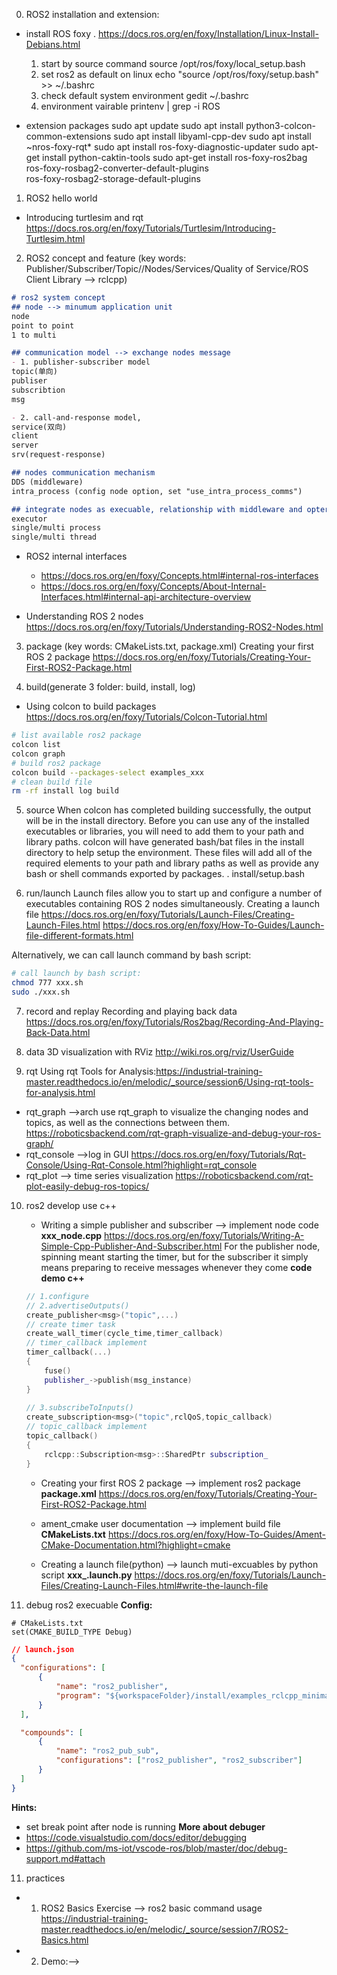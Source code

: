 0. ROS2 installation and extension:
- install ROS foxy .
https://docs.ros.org/en/foxy/Installation/Linux-Install-Debians.html
  1. start by source command
    source /opt/ros/foxy/local_setup.bash
  2. set ros2 as default on linux
    echo "source /opt/ros/foxy/setup.bash" >> ~/.bashrc
  3. check default system environment
    gedit ~/.bashrc
  4. environment vairable
    printenv | grep -i ROS

- extension packages
    sudo apt update
    sudo apt install python3-colcon-common-extensions
    sudo apt install libyaml-cpp-dev 
    sudo apt install ~nros-foxy-rqt*
    sudo apt install ros-foxy-diagnostic-updater
    sudo apt-get install python-caktin-tools
    sudo apt-get install ros-foxy-ros2bag \
                        ros-foxy-rosbag2-converter-default-plugins \
                        ros-foxy-rosbag2-storage-default-plugins

1. ROS2 hello world
- Introducing turtlesim and rqt
https://docs.ros.org/en/foxy/Tutorials/Turtlesim/Introducing-Turtlesim.html

2. ROS2 concept and feature
(key words: Publisher/Subscriber/Topic//Nodes/Services/Quality of Service/ROS Client Library --> rclcpp)
```md
# ros2 system concept
## node --> minumum application unit
node
point to point
1 to multi

## communication model --> exchange nodes message
- 1. publisher-subscriber model
topic(单向)
publiser
subscribtion
msg

- 2. call-and-response model,
service(双向)
client
server
srv(request-response)

## nodes communication mechanism
DDS (middleware)
intra_process (config node option, set "use_intra_process_comms")

## integrate nodes as execuable, relationship with middleware and opteration system
executor
single/multi process
single/multi thread
```

- ROS2 internal interfaces
  - https://docs.ros.org/en/foxy/Concepts.html#internal-ros-interfaces
  - https://docs.ros.org/en/foxy/Concepts/About-Internal-Interfaces.html#internal-api-architecture-overview

- Understanding ROS 2 nodes
https://docs.ros.org/en/foxy/Tutorials/Understanding-ROS2-Nodes.html

3. package
(key words: CMakeLists.txt, package.xml)
Creating your first ROS 2 package
https://docs.ros.org/en/foxy/Tutorials/Creating-Your-First-ROS2-Package.html

4. build(generate 3 folder: build, install, log)
- Using colcon to build packages
https://docs.ros.org/en/foxy/Tutorials/Colcon-Tutorial.html

```bash
# list available ros2 package
colcon list
colcon graph
# build ros2 package
colcon build --packages-select examples_xxx
# clean build file
rm -rf install log build
```

5. source
When colcon has completed building successfully, the output will be in the install directory. Before you can use any of the installed executables or libraries, you will need to add them to your path and library paths. colcon will have generated bash/bat files in the install directory to help setup the environment. These files will add all of the required elements to your path and library paths as well as provide any bash or shell commands exported by packages.
. install/setup.bash

6. run/launch
Launch files allow you to start up and configure a number of executables containing ROS 2 nodes simultaneously.
Creating a launch file
https://docs.ros.org/en/foxy/Tutorials/Launch-Files/Creating-Launch-Files.html
https://docs.ros.org/en/foxy/How-To-Guides/Launch-file-different-formats.html

Alternatively, we can call launch command by bash script:
```bash
# call launch by bash script:
chmod 777 xxx.sh
sudo ./xxx.sh
```

7. record and replay
Recording and playing back data
https://docs.ros.org/en/foxy/Tutorials/Ros2bag/Recording-And-Playing-Back-Data.html

8. data 3D visualization with RViz
http://wiki.ros.org/rviz/UserGuide
   
9. rqt
Using rqt Tools for Analysis:https://industrial-training-master.readthedocs.io/en/melodic/_source/session6/Using-rqt-tools-for-analysis.html
- rqt_graph -->arch
  use rqt_graph to visualize the changing nodes and topics, as well as the connections between them.
  https://roboticsbackend.com/rqt-graph-visualize-and-debug-your-ros-graph/
- rqt_console -->log in GUI
  https://docs.ros.org/en/foxy/Tutorials/Rqt-Console/Using-Rqt-Console.html?highlight=rqt_console
- rqt_plot --> time series visualization
  https://roboticsbackend.com/rqt-plot-easily-debug-ros-topics/

10. ros2 develop use c++
    - Writing a simple publisher and subscriber --> implement node code **xxx_node.cpp**
    https://docs.ros.org/en/foxy/Tutorials/Writing-A-Simple-Cpp-Publisher-And-Subscriber.html
    For the publisher node, spinning meant starting the timer, but for the subscriber it simply means preparing to receive messages whenever they come
    **code demo c++**
    ```c++
    // 1.configure
    // 2.advertiseOutputs()
    create_publisher<msg>("topic",...)
    // create timer task
    create_wall_timer(cycle_time,timer_callback)
    // timer_callback implement
    timer_callback(...)
    {
        fuse()
        publisher_->publish(msg_instance)
    }
       
    // 3.subscribeToInputs() 
    create_subscription<msg>("topic",rclQoS,topic_callback)
    // topic_callback implement
    topic_callback()
    {
        rclcpp::Subscription<msg>::SharedPtr subscription_
    }
    ```
    
    - Creating your first ROS 2 package --> implement ros2 package **package.xml**
    https://docs.ros.org/en/foxy/Tutorials/Creating-Your-First-ROS2-Package.html

    - ament_cmake user documentation --> implement build file **CMakeLists.txt**
    https://docs.ros.org/en/foxy/How-To-Guides/Ament-CMake-Documentation.html?highlight=cmake

    - Creating a launch file(python) --> launch muti-excuables by python script **xxx_.launch.py**
    https://docs.ros.org/en/foxy/Tutorials/Launch-Files/Creating-Launch-Files.html#write-the-launch-file

11. debug ros2 execuable
**Config:**
```CMakeLists
# CMakeLists.txt
set(CMAKE_BUILD_TYPE Debug)
```

```json
// launch.json
{
  "configurations": [
      {
          "name": "ros2_publisher",
          "program": "${workspaceFolder}/install/examples_rclcpp_minimal_subscriber/lib/examples_rclcpp_minimal_subscriber/"
      }
  ],

  "compounds": [
      {
          "name": "ros2_pub_sub",
          "configurations": ["ros2_publisher", "ros2_subscriber"]
      }
  ]
}
```
**Hints:**
- set break point after node is running
**More about debuger**
- https://code.visualstudio.com/docs/editor/debugging
- https://github.com/ms-iot/vscode-ros/blob/master/doc/debug-support.md#attach


11. practices  
- 1. ROS2 Basics Exercise --> ros2 basic command usage
  https://industrial-training-master.readthedocs.io/en/melodic/_source/session7/ROS2-Basics.html
- 2. Demo:--> 